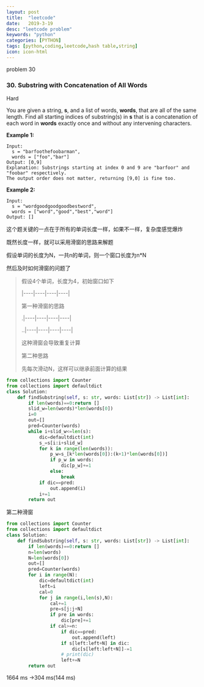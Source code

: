 ```yaml
---
layout: post
title:  "leetcode"
date:   2019-3-19
desc: "leetcode problem"
keywords: "python"
categories: [PYTHON]
tags: [python,coding,leetcode,hash table,string]
icon: icon-html
---
```


problem 30

### 30. Substring with Concatenation of All Words

Hard

You are given a string, **s**, and a list of words, **words**, that are all of the same length. Find all starting indices of substring(s) in **s** that is a concatenation of each word in **words** exactly once and without any intervening characters.

**Example 1:**

```
Input:
  s = "barfoothefoobarman",
  words = ["foo","bar"]
Output: [0,9]
Explanation: Substrings starting at index 0 and 9 are "barfoor" and "foobar" respectively.
The output order does not matter, returning [9,0] is fine too.
```

**Example 2:**

```
Input:
  s = "wordgoodgoodgoodbestword",
  words = ["word","good","best","word"]
Output: []
```

这个题关键的一点在于所有的单词长度一样，如果不一样，复杂度感觉爆炸

既然长度一样，就可以采用滑窗的思路来解题

假设单词的长度为N，一共n的单词，则一个窗口长度为n*N

然后及时如何滑窗的问题了

> 假设4个单词，长度为4，初始窗口如下
>
> \|----\|----\|----\|----\|
>
> 第一种滑窗的思路
>
> .\|----\|----\|----\|----\|
>
> ..\|----\|----\|----\|----\|
>
> 这种滑窗会导致重复计算
>
> 第二种思路
>
> 先每次滑动N，这样可以继承前面计算的结果

```python
from collections import Counter
from collections import defaultdict
class Solution:
    def findSubstring(self, s: str, words: List[str]) -> List[int]:
        if len(words)==0:return []
        slid_w=len(words)*len(words[0])
        i=0
        out=[]
        pred=Counter(words)
        while i+slid_w<=len(s):
            dic=defaultdict(int)
            s_=s[i:i+slid_w]
            for k in range(len(words)):
                p_w=s_[k*len(words[0]):(k+1)*len(words[0])]
                if p_w in words:
                    dic[p_w]+=1
                else:
                    break
            if dic==pred:
                out.append(i)
            i+=1
        return out

```

第二种滑窗

```python
from collections import Counter
from collections import defaultdict
class Solution:
    def findSubstring(self, s: str, words: List[str]) -> List[int]:
        if len(words)==0:return []
        n=len(words)
        N=len(words[0])
        out=[]
        pred=Counter(words)
        for i in range(N):
            dic=defaultdict(int)
            left=i
            cal=0
            for j in range(i,len(s),N):
                cal+=1
                pre=s[j:j+N]
                if pre in words:
                    dic[pre]+=1
                if cal>=n:
                    if dic==pred:
                        out.append(left)
                    if s[left:left+N] in dic:
                        dic[s[left:left+N]]-=1
                    # print(dic)
                    left+=N
        return out
```

1664 ms ->304 ms(144 ms)
